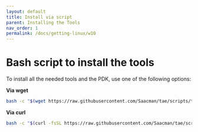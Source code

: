 ```yaml
---
layout: default
title: Install via script
parent: Installing the Tools
nav_order: 1
permalink: /docs/getting-linux/w10
---
```


# Bash script to install the tools

To install all the needed tools and the PDK, use one of the following options:

**Via wget**
```bash
bash -c "$(wget https://raw.githubusercontent.com/Saacman/tae/scripts/tools/installer.sh -O -)"
```

**Via curl**
```bash
bash -c "$(curl -fsSL https://raw.githubusercontent.com/Saacman/tae/scripts/tools/installer.sh)"
```
